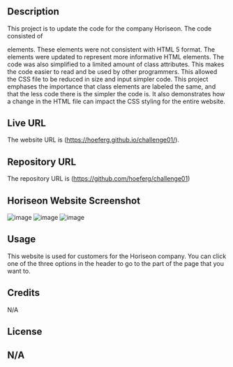 # <Horiseon>

## Description

This project is to update the code for the company Horiseon. The code consisted of <div> elements. These elements were not consistent with HTML 5 format. The <div> elements were updated to represent more informative HTML elements. The code was also simplified to a limited amount of class attributes. This makes the code easier to read and be used by other programmers. This allowed the CSS file to be reduced in size and input simpler code. This project emphases the importance that class elements are labeled the same, and that the less code there is the simpler the code is. It also demonstrates how a change in the HTML file can impact the CSS styling for the entire website.

## Live URL

The website URL is (https://hoeferg.github.io/challenge01/).

## Repository URL

The repository URL is (https://github.com/hoeferg/challenge01)

## Horiseon Website Screenshot

![image](https://user-images.githubusercontent.com/111393796/189457741-1efb5681-0930-40b5-895e-82de047b9df1.png)
![image](https://user-images.githubusercontent.com/111393796/189457827-ea2727d8-fadd-491c-80ce-18632fc28474.png)
![image](https://user-images.githubusercontent.com/111393796/189457876-4046e07f-42a9-42d2-90d7-5fcbf9fd914d.png)

## Usage

This website is used for customers for the Horiseon company. You can click one of the three options in the header to go to the part of the page that you want to.

## Credits

N/A

## License
N/A
---

